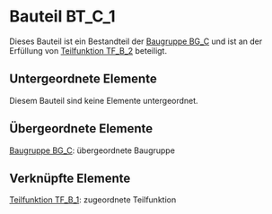 # Bauteil BT_C_1
Dieses Bauteil ist ein Bestandteil der [Baugruppe BG_C](BG_C.md) und ist an der Erfüllung von [Teilfunktion TF_B_2](TF_B_2.md) beteiligt.

## Untergeordnete Elemente
Diesem Bauteil sind keine Elemente untergeordnet.

## Übergeordnete Elemente
[Baugruppe BG_C](BG_C.md): übergeordnete Baugruppe

## Verknüpfte Elemente
[Teilfunktion TF_B_1](TF_B_2.md): zugeordnete Teilfunktion